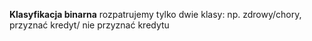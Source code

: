 **Klasyfikacja binarna** rozpatrujemy tylko dwie klasy: np. zdrowy/chory, przyznać kredyt/ nie przyznać kredytu